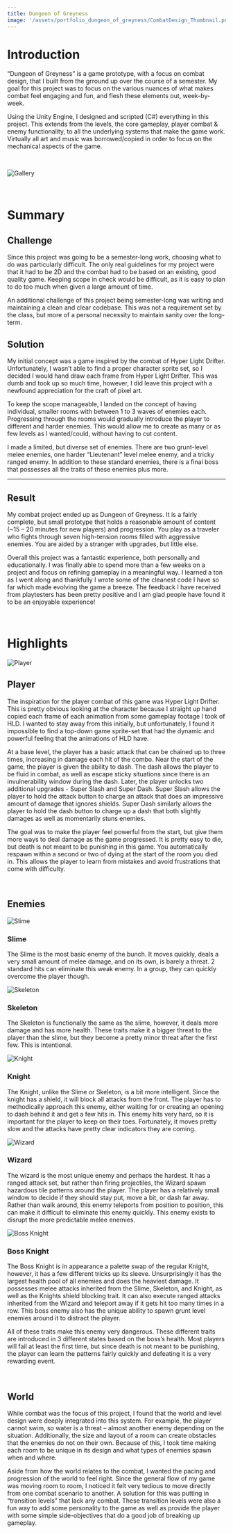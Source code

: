 ```yaml
---
title: Dungeon of Greyness
image: '/assets/portfolio_dungeon_of_greyness/CombatDesign_Thumbnail.png'
---
```


# Introduction
“Dungeon of Greyness” is a game prototype, with a focus on combat design, that I built from the grround up over the course of a semester. My goal for this project was to focus on the various nuances of what makes combat feel engaging and fun, and flesh these elements out, week-by-week.

Using the Unity Engine, I designed and scripted (C#) everything in this project. This extends from the levels, the core gameplay, player combat & enemy functionality, to all the underlying systems that make the game work. Virtually all art and music was borrowed/copied in order to focus on the mechanical aspects of the game.

<br>

![Gallery](/assets/portfolio_dungeon_of_greyness/Screenshots/CombatDesign_Screenshot_01.png)

<br>

# Summary

## Challenge
Since this project was going to be a semester-long work, choosing what to do was particularly difficult. The only real guidelines for my project were that it had to be 2D and the combat had to be based on an existing, good quality game. Keeping scope in check would be difficult, as it is easy to plan to do too much when given a large amount of time.

An additional challenge of this project being semester-long was writing and maintaining a clean and clear codebase. This was not a requirement set by the class, but more of a personal necessity to maintain sanity over the long-term.

## Solution
My initial concept was a game inspired by the combat of Hyper Light Drifter. Unfortunately, I wasn’t able to find a proper character sprite set, so I decided I would hand draw each frame from Hyper Light Drifter. This was dumb and took up so much time, however, I did leave this project with a newfound appreciation for the craft of pixel art.

To keep the scope manageable, I landed on the concept of having individual, smaller rooms with between 1 to 3 waves of enemies each. Progressing through the rooms would gradually introduce the player to different and harder enemies. This would allow me to create as many or as few levels as I wanted/could, without having to cut content.

I made a limited, but diverse set of enemies. There are two grunt-level melee enemies, one harder “Lieutenant” level melee enemy, and a tricky ranged enemy. In addition to these standard enemies, there is a final boss that possesses all the traits of these enemies plus more.

-----

## Result
My combat project ended up as Dungeon of Greyness. It is a fairly complete, but small prototype that holds a reasonable amount of content (~15 – 20 minutes for new players) and progression. You play as a traveler who fights through seven high-tension rooms filled with aggressive enemies. You are aided by a stranger with upgrades, but little else.

Overall this project was a fantastic experience, both personally and educationally. I was finally able to spend more than a few weeks on a project and focus on refining gameplay in a meaningful way. I learned a ton as I went along and thankfully I wrote some of the cleanest code I have so far which made evolving the game a breeze. The feedback I have received from playtesters has been pretty positive and I am glad people have found it to be an enjoyable experience!

<br>

# Highlights

![Player](/assets/portfolio_dungeon_of_greyness/GIFs/CombatDesign_PlayerMovement.gif)
## Player
The inspiration for the player combat of this game was Hyper Light Drifter. This is pretty obvious looking at the character because I straight up hand copied each frame of each animation from some gameplay footage I took of HLD. I wanted to stay away from this initially, but unfortunately, I found it impossible to find a top-down game sprite-set that had the dynamic and powerful feeling that the animations of HLD have.

At a base level, the player has a basic attack that can be chained up to three times, increasing in damage each hit of the combo. Near the start of the game, the player is given the ability to dash. The dash allows the player to be fluid in combat, as well as escape sticky situations since there is an invulnerability window during the dash. Later, the player unlocks two additional upgrades - Super Slash and Super Dash. Super Slash allows the player to hold the attack button to charge an attack that does an impressive amount of damage that ignores shields. Super Dash similarly allows the player to hold the dash button to charge up a dash that both slightly damages as well as momentarily stuns enemies.

The goal was to make the player feel powerful from the start, but give them more ways to deal damage as the game progressed. It is pretty easy to die, but death is not meant to be punishing in this game. You automatically respawn within a second or two of dying at the start of the room you died in. This allows the player to learn from mistakes and avoid frustrations that come with difficulty.

<br>

## Enemies

![Slime](/assets/portfolio_dungeon_of_greyness/GIFs/CombatDesign_Slime.gif)
### Slime
The Slime is the most basic enemy of the bunch. It moves quickly, deals a very small amount of melee damage, and on its own, is barely a threat. 2 standard hits can eliminate this weak enemy. In a group, they can quickly overcome the player though.

![Skeleton](/assets/portfolio_dungeon_of_greyness/GIFs/CombatDesign_Skeleton.gif)
### Skeleton
The Skeleton is functionally the same as the slime, however, it deals more damage and has more health. These traits make it a bigger threat to the player than the slime, but they become a pretty minor threat after the first few. This is intentional.

![Knight](/assets/portfolio_dungeon_of_greyness/GIFs/CombatDesign_Knight.gif)
### Knight
The Knight, unlike the Slime or Skeleton, is a bit more intelligent. Since the knight has a shield, it will block all attacks from the front. The player has to methodically approach this enemy, either waiting for or creating an opening to dash behind it and get a few hits in. This enemy hits very hard, so it is important for the player to keep on their toes. Fortunately, it moves pretty slow and the attacks have pretty clear indicators they are coming.

![Wizard](/assets/portfolio_dungeon_of_greyness/GIFs/CombatDesign_Wizard.gif)
### Wizard
The wizard is the most unique enemy and perhaps the hardest. It has a ranged attack set, but rather than firing projectiles, the Wizard spawn hazardous tile patterns around the player. The player has a relatively small window to decide if they should stay put, move a bit, or dash far away. Rather than walk around, this enemy teleports from position to position, this can make it difficult to eliminate this enemy quickly. This enemy exists to disrupt the more predictable melee enemies.

![Boss Knight](/assets/portfolio_dungeon_of_greyness/GIFs/CombatDesign_BossKnight.gif)
### Boss Knight
The Boss Knight is in appearance a palette swap of the regular Knight, however, it has a few different tricks up its sleeve. Unsurprisingly it has the largest health pool of all enemies and does the heaviest damage. It possesses melee attacks inherited from the Slime, Skeleton, and Knight, as well as the Knights shield blocking trait. It can also execute ranged attacks inherited from the Wizard and teleport away if it gets hit too many times in a row. This boss enemy also has the unique ability to spawn grunt level enemies around it to distract the player.

All of these traits make this enemy very dangerous. These different traits are introduced in 3 different states based on the boss’s health. Most players will fail at least the first time, but since death is not meant to be punishing, the player can learn the patterns fairly quickly and defeating it is a very rewarding event.

<br>

## World
While combat was the focus of this project, I found that the world and level design were deeply integrated into this system. For example, the player cannot swim, so water is a threat – almost another enemy depending on the situation. Additionally, the size and layout of a room can create obstacles that the enemies do not on their own. Because of this, I took time making each room to be unique in its design and what types of enemies spawn when and where.

Aside from how the world relates to the combat, I wanted the pacing and progression of the world to feel right. Since the general flow of my game was moving room to room, I noticed it felt very tedious to move directly from one combat scenario to another. A solution for this was putting in “transition levels” that lack any combat. These transition levels were also a fun way to add some personality to the game as well as provide the player with some simple side-objectives that do a good job of breaking up gameplay.
